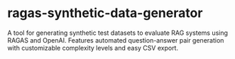 # ragas-synthetic-data-generator
A tool for generating synthetic test datasets to evaluate RAG systems using RAGAS and OpenAI. Features automated question-answer pair generation with customizable complexity levels and easy CSV export.
